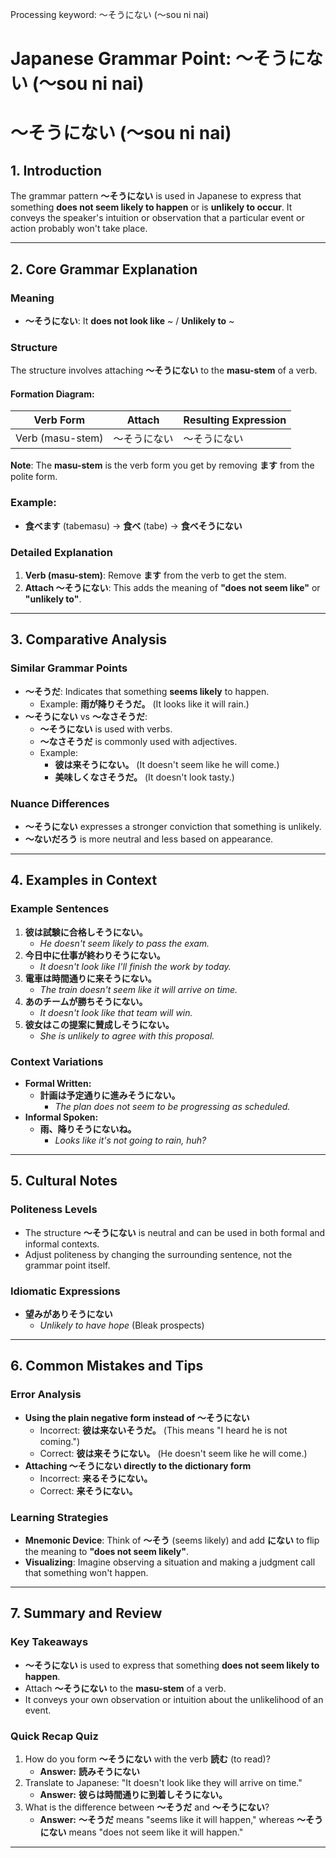 Processing keyword: ～そうにない (〜sou ni nai)
# Japanese Grammar Point: ～そうにない (〜sou ni nai)
# ～そうにない (〜sou ni nai)
## 1. Introduction
The grammar pattern **～そうにない** is used in Japanese to express that something **does not seem likely to happen** or is **unlikely to occur**. It conveys the speaker's intuition or observation that a particular event or action probably won't take place.

---
## 2. Core Grammar Explanation
### Meaning
- **～そうにない**: It **does not look like** ~ / **Unlikely to** ~
### Structure
The structure involves attaching **～そうにない** to the **masu-stem** of a verb.
#### Formation Diagram:
| Verb Form       | Attach            | Resulting Expression |
|-----------------|-------------------|----------------------|
| Verb (masu-stem)| ～そうにない       | ～そうにない         |
**Note**: The **masu-stem** is the verb form you get by removing **ます** from the polite form.
### Example:
- **食べます** (tabemasu) → **食べ** (tabe) → **食べそうにない**
### Detailed Explanation
1. **Verb (masu-stem)**: Remove **ます** from the verb to get the stem.
2. **Attach ～そうにない**: This adds the meaning of **"does not seem like"** or **"unlikely to"**.
---
## 3. Comparative Analysis
### Similar Grammar Points
- **～そうだ**: Indicates that something **seems likely** to happen.
  - Example: **雨が降りそうだ。** (It looks like it will rain.)
- **～そうにない** vs **～なさそうだ**:
  - **～そうにない** is used with verbs.
  - **～なさそうだ** is commonly used with adjectives.
  - Example:
    - **彼は来そうにない。** (It doesn't seem like he will come.)
    - **美味しくなさそうだ。** (It doesn't look tasty.)
### Nuance Differences
- **～そうにない** expresses a stronger conviction that something is unlikely.
- **～ないだろう** is more neutral and less based on appearance.
---
## 4. Examples in Context
### Example Sentences
1. **彼は試験に合格しそうにない。**
   - *He doesn't seem likely to pass the exam.*
2. **今日中に仕事が終わりそうにない。**
   - *It doesn't look like I'll finish the work by today.*
3. **電車は時間通りに来そうにない。**
   - *The train doesn't seem like it will arrive on time.*
4. **あのチームが勝ちそうにない。**
   - *It doesn't look like that team will win.*
5. **彼女はこの提案に賛成しそうにない。**
   - *She is unlikely to agree with this proposal.*
### Context Variations
- **Formal Written:**
  - **計画は予定通りに進みそうにない。**
    - *The plan does not seem to be progressing as scheduled.*
- **Informal Spoken:**
  - **雨、降りそうにないね。**
    - *Looks like it's not going to rain, huh?*
---
## 5. Cultural Notes
### Politeness Levels
- The structure **～そうにない** is neutral and can be used in both formal and informal contexts.
- Adjust politeness by changing the surrounding sentence, not the grammar point itself.
### Idiomatic Expressions
- **望みがありそうにない**
  - *Unlikely to have hope* (Bleak prospects)
---
## 6. Common Mistakes and Tips
### Error Analysis
- **Using the plain negative form instead of ～そうにない**
  - Incorrect: **彼は来ないそうだ。** (This means "I heard he is not coming.")
  - Correct: **彼は来そうにない。** (He doesn't seem like he will come.)
- **Attaching ～そうにない directly to the dictionary form**
  - Incorrect: **来るそうにない。**
  - Correct: **来そうにない。**
### Learning Strategies
- **Mnemonic Device**: Think of **～そう** (seems likely) and add **にない** to flip the meaning to **"does not seem likely"**.
- **Visualizing**: Imagine observing a situation and making a judgment call that something won't happen.
---
## 7. Summary and Review
### Key Takeaways
- **～そうにない** is used to express that something **does not seem likely to happen**.
- Attach **～そうにない** to the **masu-stem** of a verb.
- It conveys your own observation or intuition about the unlikelihood of an event.
### Quick Recap Quiz
1. How do you form **～そうにない** with the verb **読む** (to read)?
   - **Answer:** **読みそうにない**
2. Translate to Japanese: "It doesn't look like they will arrive on time."
   - **Answer:** **彼らは時間通りに到着しそうにない。**
3. What is the difference between **～そうだ** and **～そうにない**?
   - **Answer:** **～そうだ** means "seems like it will happen," whereas **～そうにない** means "does not seem like it will happen."
---

